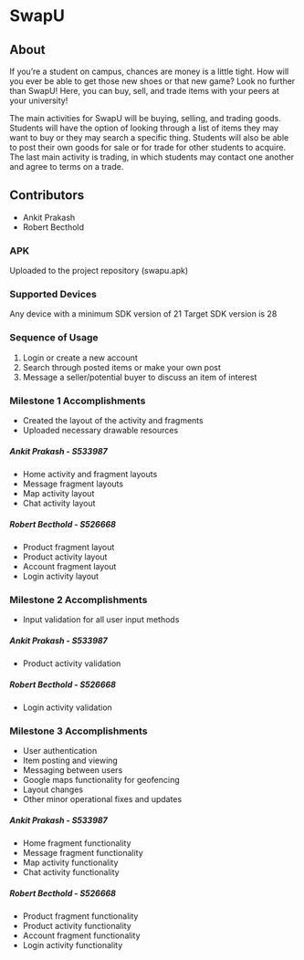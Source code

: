 # SwapU
## About
If you’re a student on campus, chances are money is a little tight.  How will you ever be able to get those new shoes or that new game?    Look no further than SwapU!  Here, you can buy, sell, and trade items with your peers at your university!

The main activities for SwapU will be buying, selling, and trading goods.  Students will have the option of looking through a list of  items they may want to buy or they may search a specific thing.  Students will also be able to post their own goods for sale or for trade for other students to acquire.  The last main activity is trading, in which students may contact one another and agree to terms on a trade. 
## Contributors
* Ankit Prakash
* Robert Becthold

### APK
Uploaded to the project repository (swapu.apk)

### Supported Devices
Any device with a minimum SDK version of 21
Target SDK version is 28

### Sequence of Usage
1. Login or create a new account
1. Search through posted items or make your own post
1. Message a seller/potential buyer to discuss an item of interest

### Milestone 1 Accomplishments
* Created the layout of the activity and fragments
* Uploaded necessary drawable resources
#####  Ankit Prakash - S533987
* Home activity and fragment layouts
* Message fragment layouts
* Map activity layout
* Chat activity layout
#####  Robert Becthold - S526668
* Product fragment layout
* Product activity layout
* Account fragment layout
* Login activity layout



### Milestone 2 Accomplishments
* Input validation for all user input methods
#####  Ankit Prakash - S533987
* Product activity validation
#####  Robert Becthold - S526668
* Login activity validation

### Milestone 3 Accomplishments
* User authentication
* Item posting and viewing
* Messaging between users
* Google maps functionality for geofencing
* Layout changes
* Other minor operational fixes and updates
#####  Ankit Prakash - S533987
* Home fragment functionality
* Message fragment functionality
* Map activity functionality
* Chat activity functionality
#####  Robert Becthold - S526668
* Product fragment functionality
* Product activity functionality
* Account fragment functionality
* Login activity functionality
